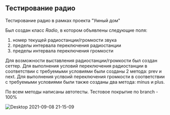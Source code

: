 Тестирование радио
-
Тестирование радио в рамках проекта "Умный дом"

Был создан класс *Radio*, в котором объявлены следующие поля:
1. номер текущей радиостанции/громкости звука
2. пределы интервала переключения радиостанции
3. пределы интервала переключения громкости

Для возможности выставления радиостанции/громкости был создан сеттер.
Для выполнения условий переключения радиостанции в соответствии с требуемыми условиями были созданы 2 метода: prev и next.
Для выполнения услвоий переключения громкости в соответствии с требуемыми условиями были также созданы два метода: minus и plus.

По всем методы написаны автотесты.
Тестовое покрытие по branch - 100%

![Desktop 2021-09-08 21-15-09](https://user-images.githubusercontent.com/87120177/132563646-7639960c-b18c-44cd-9e0a-1561dac47228.png)


